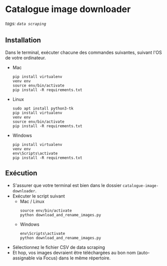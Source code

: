 # Catalogue image downloader
###### tags: `data scraping`

## Installation
Dans le terminal, exécuter chacune des commandes suivantes, suivant l'OS de votre ordinateur.

- Mac
    ```
    pip install virtualenv
    venv env
    source env/bin/activate
    pip install -R requirements.txt
    ```
- Linux
    ```
    sudo apt install python3-tk
    pip install virtualenv
    venv env
    source env/bin/activate
    pip install -R requirements.txt
    ```
- Windows
    ```
    pip install virtualenv
    venv env
    env\Scripts\activate
    pip install -R requirements.txt
    ```

## Exécution
- S'assurer que votre terminal est bien dans le dossier `catalogue-image-downloader`.
- Exécuter le script suivant
  - Mac / Linux
    ```
    source env/bin/activate
    python download_and_rename_images.py
    ```
  - Windows
    ```
    env\Scripts\activate
    python download_and_rename_images.py
    ```
- Sélectionnez le fichier CSV de data scraping
- Et hop, vos images devraient être téléchargées au bon nom (auto-assignable via Focus) dans le même répertoire.
